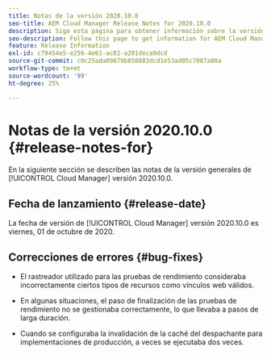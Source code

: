 ```yaml
---
title: Notas de la versión 2020.10.0
seo-title: AEM Cloud Manager Release Notes for 2020.10.0
description: Siga esta página para obtener información sobre la versión 2020.10.0 de Cloud Manager
seo-description: Follow this page to get information for AEM Cloud Manager Release 2020.10.0
feature: Release Information
exl-id: c79454e5-e256-4e61-ac02-a201deca9dcd
source-git-commit: c0c25ada09879b850883dcd1e53ad05c7087a80a
workflow-type: tm+mt
source-wordcount: '99'
ht-degree: 25%

---
```


# Notas de la versión 2020.10.0 {#release-notes-for}

En la siguiente sección se describen las notas de la versión generales de [!UICONTROL Cloud Manager] versión 2020.10.0.

## Fecha de lanzamiento {#release-date}

La fecha de versión de [!UICONTROL Cloud Manager] versión 2020.10.0 es viernes, 01 de octubre de 2020.

## Correcciones de errores {#bug-fixes}

* El rastreador utilizado para las pruebas de rendimiento consideraba incorrectamente ciertos tipos de recursos como vínculos web válidos.

* En algunas situaciones, el paso de finalización de las pruebas de rendimiento no se gestionaba correctamente, lo que llevaba a pasos de larga duración.

* Cuando se configuraba la invalidación de la caché del despachante para implementaciones de producción, a veces se ejecutaba dos veces.
